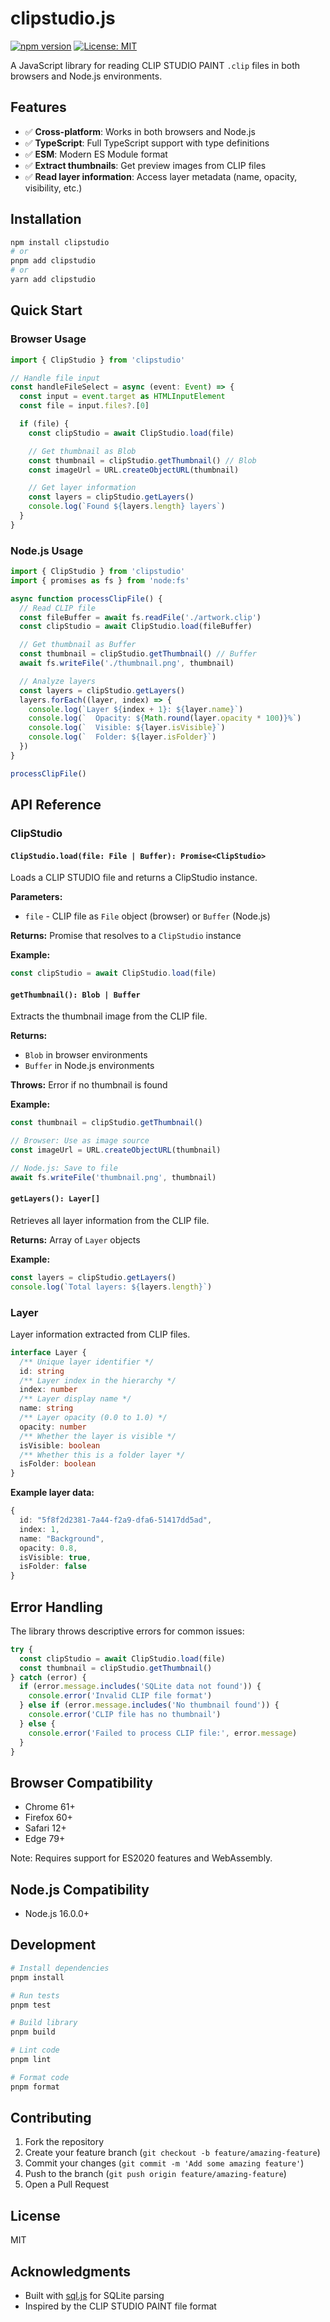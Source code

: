 # clipstudio.js

[![npm version](https://badge.fury.io/js/clipstudio.svg)](https://www.npmjs.com/package/clipstudio)
[![License: MIT](https://img.shields.io/badge/License-MIT-yellow.svg)](https://opensource.org/licenses/MIT)

A JavaScript library for reading CLIP STUDIO PAINT `.clip` files in both browsers and Node.js environments.

## Features

- ✅ **Cross-platform**: Works in both browsers and Node.js
- ✅ **TypeScript**: Full TypeScript support with type definitions
- ✅ **ESM**: Modern ES Module format
- ✅ **Extract thumbnails**: Get preview images from CLIP files
- ✅ **Read layer information**: Access layer metadata (name, opacity, visibility, etc.)

## Installation

```bash
npm install clipstudio
# or
pnpm add clipstudio
# or
yarn add clipstudio
```

## Quick Start

### Browser Usage

```typescript
import { ClipStudio } from 'clipstudio'

// Handle file input
const handleFileSelect = async (event: Event) => {
  const input = event.target as HTMLInputElement
  const file = input.files?.[0]

  if (file) {
    const clipStudio = await ClipStudio.load(file)

    // Get thumbnail as Blob
    const thumbnail = clipStudio.getThumbnail() // Blob
    const imageUrl = URL.createObjectURL(thumbnail)

    // Get layer information
    const layers = clipStudio.getLayers()
    console.log(`Found ${layers.length} layers`)
  }
}
```

### Node.js Usage

```typescript
import { ClipStudio } from 'clipstudio'
import { promises as fs } from 'node:fs'

async function processClipFile() {
  // Read CLIP file
  const fileBuffer = await fs.readFile('./artwork.clip')
  const clipStudio = await ClipStudio.load(fileBuffer)

  // Get thumbnail as Buffer
  const thumbnail = clipStudio.getThumbnail() // Buffer
  await fs.writeFile('./thumbnail.png', thumbnail)

  // Analyze layers
  const layers = clipStudio.getLayers()
  layers.forEach((layer, index) => {
    console.log(`Layer ${index + 1}: ${layer.name}`)
    console.log(`  Opacity: ${Math.round(layer.opacity * 100)}%`)
    console.log(`  Visible: ${layer.isVisible}`)
    console.log(`  Folder: ${layer.isFolder}`)
  })
}

processClipFile()
```

## API Reference

### ClipStudio

#### `ClipStudio.load(file: File | Buffer): Promise<ClipStudio>`

Loads a CLIP STUDIO file and returns a ClipStudio instance.

**Parameters:**
- `file` - CLIP file as `File` object (browser) or `Buffer` (Node.js)

**Returns:** Promise that resolves to a `ClipStudio` instance

**Example:**
```typescript
const clipStudio = await ClipStudio.load(file)
```

#### `getThumbnail(): Blob | Buffer`

Extracts the thumbnail image from the CLIP file.

**Returns:**
- `Blob` in browser environments
- `Buffer` in Node.js environments

**Throws:** Error if no thumbnail is found

**Example:**
```typescript
const thumbnail = clipStudio.getThumbnail()

// Browser: Use as image source
const imageUrl = URL.createObjectURL(thumbnail)

// Node.js: Save to file
await fs.writeFile('thumbnail.png', thumbnail)
```

#### `getLayers(): Layer[]`

Retrieves all layer information from the CLIP file.

**Returns:** Array of `Layer` objects

**Example:**
```typescript
const layers = clipStudio.getLayers()
console.log(`Total layers: ${layers.length}`)
```

### Layer

Layer information extracted from CLIP files.

```typescript
interface Layer {
  /** Unique layer identifier */
  id: string
  /** Layer index in the hierarchy */
  index: number
  /** Layer display name */
  name: string
  /** Layer opacity (0.0 to 1.0) */
  opacity: number
  /** Whether the layer is visible */
  isVisible: boolean
  /** Whether this is a folder layer */
  isFolder: boolean
}
```

**Example layer data:**
```typescript
{
  id: "5f8f2d2381-7a44-f2a9-dfa6-51417dd5ad",
  index: 1,
  name: "Background",
  opacity: 0.8,
  isVisible: true,
  isFolder: false
}
```

## Error Handling

The library throws descriptive errors for common issues:

```typescript
try {
  const clipStudio = await ClipStudio.load(file)
  const thumbnail = clipStudio.getThumbnail()
} catch (error) {
  if (error.message.includes('SQLite data not found')) {
    console.error('Invalid CLIP file format')
  } else if (error.message.includes('No thumbnail found')) {
    console.error('CLIP file has no thumbnail')
  } else {
    console.error('Failed to process CLIP file:', error.message)
  }
}
```

## Browser Compatibility

- Chrome 61+
- Firefox 60+
- Safari 12+
- Edge 79+

Note: Requires support for ES2020 features and WebAssembly.

## Node.js Compatibility

- Node.js 16.0.0+

## Development

```bash
# Install dependencies
pnpm install

# Run tests
pnpm test

# Build library
pnpm build

# Lint code
pnpm lint

# Format code
pnpm format
```

## Contributing

1. Fork the repository
2. Create your feature branch (`git checkout -b feature/amazing-feature`)
3. Commit your changes (`git commit -m 'Add some amazing feature'`)
4. Push to the branch (`git push origin feature/amazing-feature`)
5. Open a Pull Request

## License

MIT

## Acknowledgments

- Built with [sql.js](https://github.com/sql-js/sql.js) for SQLite parsing
- Inspired by the CLIP STUDIO PAINT file format

